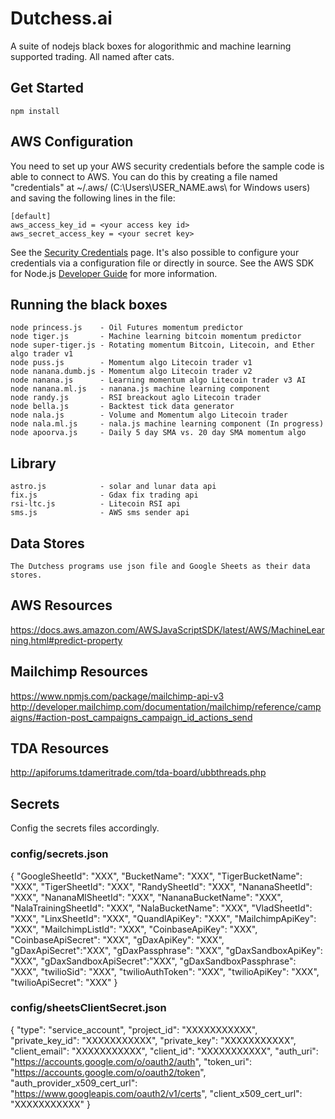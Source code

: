# Dutchess.ai

A suite of nodejs black boxes for alogorithmic and machine learning supported trading. All named after cats.

## Get Started

    npm install

## AWS Configuration

You need to set up your AWS security credentials before the sample code is able
to connect to AWS. You can do this by creating a file named "credentials" at ~/.aws/
(C:\Users\USER_NAME\.aws\ for Windows users) and saving the following lines in the file:

    [default]
    aws_access_key_id = <your access key id>
    aws_secret_access_key = <your secret key>

See the [Security Credentials](http://aws.amazon.com/security-credentials) page.
It's also possible to configure your credentials via a configuration file or
directly in source. See the AWS SDK for Node.js [Developer Guide](http://docs.aws.amazon.com/AWSJavaScriptSDK/guide/node-configuring.html)
for more information.

## Running the black boxes

    node princess.js    - Oil Futures momentum predictor
    node tiger.js       - Machine learning bitcoin momentum predictor
    node super-tiger.js - Rotating momentum Bitcoin, Litecoin, and Ether algo trader v1
    node puss.js        - Momentum algo Litecoin trader v1
    node nanana.dumb.js - Momentum algo Litecoin trader v2
    node nanana.js      - Learning momentum algo Litecoin trader v3 AI
    node nanana.ml.js   - nanana.js machine learning component
    node randy.js       - RSI breackout aglo Litecoin trader
    node bella.js       - Backtest tick data generator
    node nala.js        - Volume and Momentum algo Litecoin trader
    node nala.ml.js     - nala.js machine learning component (In progress)
    node apoorva.js     - Daily 5 day SMA vs. 20 day SMA momentum algo

## Library

    astro.js            - solar and lunar data api
    fix.js              - Gdax fix trading api
    rsi-ltc.js          - Litecoin RSI api
    sms.js              - AWS sms sender api

## Data Stores

    The Dutchess programs use json file and Google Sheets as their data stores.

## AWS Resources

https://docs.aws.amazon.com/AWSJavaScriptSDK/latest/AWS/MachineLearning.html#predict-property

## Mailchimp Resources

https://www.npmjs.com/package/mailchimp-api-v3
http://developer.mailchimp.com/documentation/mailchimp/reference/campaigns/#action-post_campaigns_campaign_id_actions_send

## TDA Resources

http://apiforums.tdameritrade.com/tda-board/ubbthreads.php

## Secrets

Config the secrets files accordingly.

### config/secrets.json

{
"GoogleSheetId": "XXX",
"BucketName": "XXX",
"TigerBucketName": "XXX",
"TigerSheetId": "XXX",
"RandySheetId": "XXX",
"NananaSheetId": "XXX",
"NananaMlSheetId": "XXX",
"NananaBucketName": "XXX",
"NalaTrainingSheetId": "XXX",
"NalaBucketName": "XXX",
"VladSheetId": "XXX",
"LinxSheetId": "XXX",
"QuandlApiKey": "XXX",
"MailchimpApiKey": "XXX",
"MailchimpListId": "XXX",
"CoinbaseApiKey": "XXX",
"CoinbaseApiSecret": "XXX",
"gDaxApiKey": "XXX",
"gDaxApiSecret":"XXX",
"gDaxPassphrase": "XXX",
"gDaxSandboxApiKey": "XXX",
"gDaxSandboxApiSecret":"XXX",
"gDaxSandboxPassphrase": "XXX",
"twilioSid": "XXX",
"twilioAuthToken": "XXX",
"twilioApiKey": "XXX",
"twilioApiSecret": "XXX"
}

### config/sheetsClientSecret.json

{
"type": "service_account",
"project_id": "XXXXXXXXXXX",
"private_key_id": "XXXXXXXXXXX",
"private_key": "XXXXXXXXXXX",
"client_email": "XXXXXXXXXXX",
"client_id": "XXXXXXXXXXX",
"auth_uri": "https://accounts.google.com/o/oauth2/auth",
"token_uri": "https://accounts.google.com/o/oauth2/token",
"auth_provider_x509_cert_url": "https://www.googleapis.com/oauth2/v1/certs",
"client_x509_cert_url": "XXXXXXXXXXX"
}
